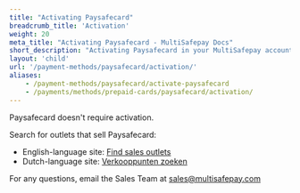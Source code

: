 ```yaml
---
title: "Activating Paysafecard"
breadcrumb_title: 'Activation'
weight: 20
meta_title: "Activating Paysafecard - MultiSafepay Docs"
short_description: "Activating Paysafecard in your MultiSafepay account and backend"
layout: 'child'
url: '/payment-methods/paysafecard/activation/'
aliases: 
    - /payment-methods/paysafecard/activate-paysafecard
    - /payments/methods/prepaid-cards/paysafecard/activation/
---
```


Paysafecard doesn't require activation.

Search for outlets that sell Paysafecard:

- English-language site: [Find sales outlets](https://www.paysafecard.com/en-gb/buy/find-sales-outlets/)
- Dutch-language site: [Verkooppunten zoeken](https://www.paysafecard.com/nl-nl/kopen/verkooppunten-zoeken)

For any questions, email the Sales Team at <sales@multisafepay.com>

